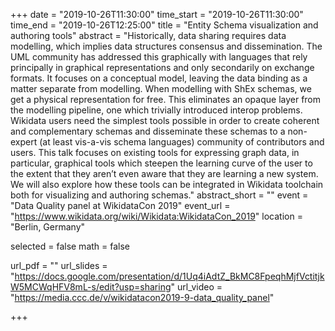 +++
date = "2019-10-26T11:30:00"
time_start = "2019-10-26T11:30:00"
time_end = "2019-10-26T12:25:00"
title = "Entity Schema visualization and authoring tools"
abstract = "Historically, data sharing requires data modelling, which implies data structures consensus and dissemination. The UML community has addressed this graphically with languages that rely principally in graphical representations and only secondarily on exchange formats. It focuses on a conceptual model, leaving the data binding as a matter separate from modelling. When modelling with ShEx schemas, we get a physical representation for free. This eliminates an opaque layer from the modelling pipeline, one which trivially introduced interop problems. Wikidata users need the simplest tools possible in order to create coherent and complementary schemas and disseminate these schemas to a non-expert (at least vis-a-vis schema languages) community of contributors and users. This talk focuses on existing tools for expressing graph data, in particular, graphical tools which steepen the learning curve of the user to the extent that they aren’t even aware that they are learning a new system. We will also explore how these tools can be integrated in Wikidata toolchain both for visualizing and authoring schemas."
abstract_short = ""
event = "Data Quality panel at WikidataCon 2019"
event_url = "https://www.wikidata.org/wiki/Wikidata:WikidataCon_2019"
location = "Berlin, Germany"

selected = false
math = false

url_pdf = ""
url_slides = "https://docs.google.com/presentation/d/1Uq4iAdtZ_BkMC8FpeqhMjfVctitjkW5MCWqHFV8mL-s/edit?usp=sharing"
url_video = "https://media.ccc.de/v/wikidatacon2019-9-data_quality_panel"

+++
